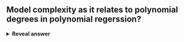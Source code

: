 ## Model complexity as it relates to polynomial degrees in polynomial regerssion?
<details>
<summary><b>Reveal answer</b></summary>
- high degrees, more complex<br>- low degrees, less complex<br><img src="../../../../../media/paste-f1ecc4f83487582b9186bd8c7f4a4180a505c67c.jpg">
</details>
